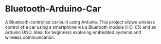 # Bluetooth-Arduino-Car
A Bluetooth-controlled car built using Arduino. This project allows wireless control of a car using a smartphone via a Bluetooth module (HC-05) and an Arduino UNO. Ideal for beginners exploring embedded systems and wireless communication.

